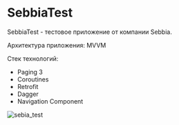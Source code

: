 # SebbiaTest

SebbiaTest - тестовое приложение от компании Sebbia.

Архитектура приложения: MVVM

Стек технологий:
- Paging 3
- Coroutines
- Retrofit
- Dagger
- Navigation Component

![sebia_test](https://github.com/grigoriymirosedi/SebbiaTest/assets/92877083/f7a42552-cc3a-453b-921a-a3fe77ead614)

